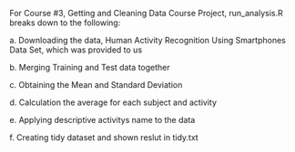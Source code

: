 For Course #3, Getting and Cleaning Data Course Project, run_analysis.R breaks down to the following:

a. Downloading the data, Human Activity Recognition Using Smartphones Data Set, which was provided to us

b. Merging Training and Test data together

c. Obtaining the Mean and Standard Deviation

d. Calculation the average for each subject and activity

e. Applying descriptive activitys name to the data

f. Creating tidy dataset and shown reslut in tidy.txt
